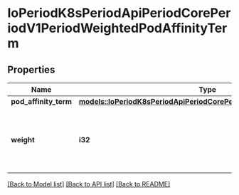 # IoPeriodK8sPeriodApiPeriodCorePeriodV1PeriodWeightedPodAffinityTerm

## Properties

Name | Type | Description | Notes
------------ | ------------- | ------------- | -------------
**pod_affinity_term** | [**models::IoPeriodK8sPeriodApiPeriodCorePeriodV1PeriodPodAffinityTerm**](io.k8s.api.core.v1.PodAffinityTerm.md) |  | 
**weight** | **i32** | weight associated with matching the corresponding podAffinityTerm, in the range 1-100. | 

[[Back to Model list]](../README.md#documentation-for-models) [[Back to API list]](../README.md#documentation-for-api-endpoints) [[Back to README]](../README.md)


